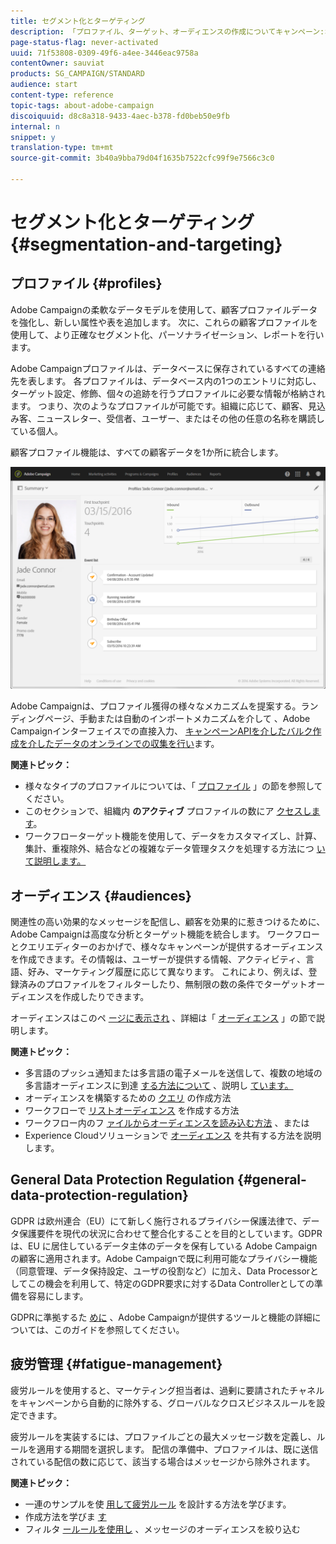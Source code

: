 ```yaml
---
title: セグメント化とターゲティング
description: 「プロファイル、ターゲット、オーディエンスの作成についてキャンペーン:オーディエンスの作成、連絡先のインポート、Experience Cloudソリューションとのオーディエンスの共有、マーケティングの疲れの回避を行います。」
page-status-flag: never-activated
uuid: 71f53808-0309-49f6-a4ee-3446eac9758a
contentOwner: sauviat
products: SG_CAMPAIGN/STANDARD
audience: start
content-type: reference
topic-tags: about-adobe-campaign
discoiquuid: d8c8a318-9433-4aec-b378-fd0beb50e9fb
internal: n
snippet: y
translation-type: tm+mt
source-git-commit: 3b40a9bba79d04f1635b7522cfc99f9e7566c3c0

---
```



# セグメント化とターゲティング{#segmentation-and-targeting}

## プロファイル {#profiles}

Adobe Campaignの柔軟なデータモデルを使用して、顧客プロファイルデータを強化し、新しい属性や表を追加します。 次に、これらの顧客プロファイルを使用して、より正確なセグメント化、パーソナライゼーション、レポートを行います。

Adobe Campaignプロファイルは、データベースに保存されているすべての連絡先を表します。 各プロファイルは、データベース内の1つのエントリに対応し、ターゲット設定、修飾、個々の追跡を行うプロファイルに必要な情報が格納されます。 つまり、次のようなプロファイルが可能です。組織に応じて、顧客、見込み客、ニュースレター、受信者、ユーザー、またはその他の任意の名称を購読している個人。

顧客プロファイル機能は、すべての顧客データを1か所に統合します。

![](assets/mkt_hist_view.png)

Adobe Campaignは、プロファイル獲得の様々なメカニズムを提案する。ランディングページ、手動または自動のインポートメカニズムを介して [](../../channels/using/getting-started-with-landing-pages.md)、Adobe Campaignインターフェイスでの直接入力、 [キャンペーンAPIを介したバルク作成を介したデータのオンラインでの収集を行い](../../automating/using/about-data-import-and-export.md)[](../../audiences/using/creating-profiles.md)[](../../api/using/about-campaign-standard-apis.md)ます。

**関連トピック：**

* 様々なタイプのプロファイルについては、「 [プロファイル](../../audiences/using/about-profiles.md) 」の節を参照してください。
* このセクションで、組織内 **のアクティブ** プロファイルの数にア [クセスします](../../audiences/using/active-profiles.md)。
* ワークフローターゲット機能を使用して、データをカスタマイズし、計算、集計、重複除外、結合などの複雑なデータ管理タスクを処理する方法につ [いて説明します。](../../automating/using/about-targeting-activities.md)

## オーディエンス {#audiences}

関連性の高い効果的なメッセージを配信し、顧客を効果的に惹きつけるために、Adobe Campaignは高度な分析とターゲット機能を統合します。 ワークフローとクエリエディターのおかげで、様々なキャンペーンが提供するオーディエンスを作成できます。その情報は、ユーザーが提供する情報、アクティビティ、言語、好み、マーケティング履歴に応じて異なります。 これにより、例えば、登録済みのプロファイルをフィルターしたり、無制限の数の条件でターゲットオーディエンスを作成したりできます。

オーディエンスはこのペ [ージに表示され](../../audiences/using/about-audiences.md) 、詳細は「 [オーディエンス](../../audiences/using/creating-audiences.md) 」の節で説明します。

**関連トピック：**

* 多言語のプッシュ通知または多言語の電子メールを送信して、複数の地域の多言語オーディエンスに到達 [する方法について](../../channels/using/creating-a-multilingual-push-notification.md) 、説明し [ています。](../../channels/using/creating-a-multilingual-email.md)
* オーディエンスを構築するための [クエリ](../../audiences/using/creating-audiences.md#creating-query-audiences) の作成方法
* ワークフローで [リストオーディエンス](../../audiences/using/creating-audiences.md#creating-list-audiences) を作成する方法
* ワークフロー内のフ [ァイルからオーディエンスを読み込む方法](../../audiences/using/creating-audiences.md#creating-file-audiences) 、または
* Experience Cloudソリューションで [オーディエンス](../../audiences/using/creating-audiences.md#creating-experience-cloud-audiences) を共有する方法を説明します。

## General Data Protection Regulation {#general-data-protection-regulation}

GDPR は欧州連合（EU）にて新しく施行されるプライバシー保護法律で、データ保護要件を現代の状況に合わせて整合化することを目的としています。GDPR は、EU に居住しているデータ主体のデータを保有している Adobe Campaign の顧客に適用されます。Adobe Campaignで既に利用可能なプライバシー機能（同意管理、データ保持設定、ユーザの役割など）に加え、Data Processorとしてこの機会を利用して、特定のGDPR要求に対するData Controllerとしての準備を容易にします。

GDPRに準拠するた [めに](https://docs.campaign.adobe.com/doc/standard/getting_started/en/ACS_GDPR.html) 、Adobe Campaignが提供するツールと機能の詳細については、このガイドを参照してください。

## 疲労管理 {#fatigue-management}

疲労ルールを使用すると、マーケティング担当者は、過剰に要請されたチャネルをキャンペーンから自動的に除外する、グローバルなクロスビジネスルールを設定できます。

疲労ルールを実装するには、プロファイルごとの最大メッセージ数を定義し、ルールを適用する期間を選択します。 配信の準備中、プロファイルは、既に送信されている配信の数に応じて、該当する場合はメッセージから除外されます。

**関連トピック：**

* 一連のサンプルを使 [用して疲労ルール](../../sending/using/fatigue-rules.md#examples) を設計する方法を学びます。
* 作成方法を学びま [す](../../sending/using/about-typology-rules.md)
* フィルタ [ールールを使用し](../../sending/using/filtering-rules.md) 、メッセージのオーディエンスを絞り込む
